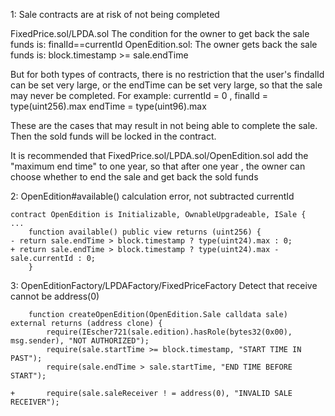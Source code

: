 1:
Sale contracts are at risk of not being completed

FixedPrice.sol/LPDA.sol The condition for the owner to get back the sale funds is: finalId==currentId
OpenEdition.sol: The owner gets back the sale funds is:  block.timestamp >= sale.endTime

But for both types of contracts, there is no restriction that the user's findalId can be set very large, or the endTime can be set very large, so that the sale may never be completed.
For example:
currentId = 0 , finalId = type(uint256).max
endTime = type(uint96).max

These are the cases that may result in not being able to complete the sale. Then the sold funds will be locked in the contract.

It is recommended that FixedPrice.sol/LPDA.sol/OpenEdition.sol add the "maximum end time" to one year, so that after one year , the owner can choose whether to end the sale and get back the sold funds


2:
OpenEdition#available() calculation error, not subtracted currentId
```solidity
contract OpenEdition is Initializable, OwnableUpgradeable, ISale {
...
    function available() public view returns (uint256) {
- return sale.endTime > block.timestamp ? type(uint24).max : 0; 
+ return sale.endTime > block.timestamp ? type(uint24).max - sale.currentId : 0;
    }
```

3:
OpenEditionFactory/LPDAFactory/FixedPriceFactory
Detect that receive cannot be address(0)
```solidity
    function createOpenEdition(OpenEdition.Sale calldata sale) external returns (address clone) {
        require(IEscher721(sale.edition).hasRole(bytes32(0x00), msg.sender), "NOT AUTHORIZED");
        require(sale.startTime >= block.timestamp, "START TIME IN PAST");
        require(sale.endTime > sale.startTime, "END TIME BEFORE START");

+       require(sale.saleReceiver ! = address(0), "INVALID SALE RECEIVER");